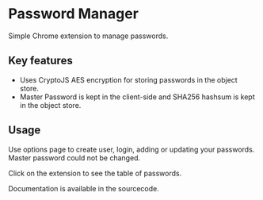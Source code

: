 # Password Manager 
Simple Chrome extension to manage passwords. 

## Key features
* Uses CryptoJS AES encryption for storing passwords in the object store.
* Master Password is kept in the client-side and SHA256 hashsum is kept in the object store.

## Usage
Use options page to create user, login, adding or updating your passwords. 
Master password could not be changed.

Click on the extension to see the table of passwords.

Documentation is available in the sourcecode.

